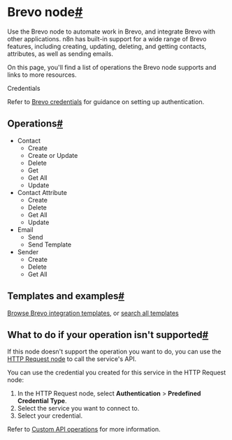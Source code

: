 [](https://github.com/n8n-io/n8n-docs/edit/main/docs/integrations/builtin/app-nodes/n8n-nodes-base.brevo.md "Edit this page")

# Brevo node[#](#brevo-node "Permanent link")

Use the Brevo node to automate work in Brevo, and integrate Brevo with other applications. n8n has built-in support for a wide range of Brevo features, including creating, updating, deleting, and getting contacts, attributes, as well as sending emails.

On this page, you'll find a list of operations the Brevo node supports and links to more resources.

Credentials

Refer to [Brevo credentials](../../credentials/brevo/) for guidance on setting up authentication.

## Operations[#](#operations "Permanent link")

*   Contact
    *   Create
    *   Create or Update
    *   Delete
    *   Get
    *   Get All
    *   Update
*   Contact Attribute
    *   Create
    *   Delete
    *   Get All
    *   Update
*   Email
    *   Send
    *   Send Template
*   Sender
    *   Create
    *   Delete
    *   Get All

## Templates and examples[#](#templates-and-examples "Permanent link")

[Browse Brevo integration templates](https://n8n.io/integrations/brevo/), or [search all templates](https://n8n.io/workflows/)

## What to do if your operation isn't supported[#](#what-to-do-if-your-operation-isnt-supported "Permanent link")

If this node doesn't support the operation you want to do, you can use the [HTTP Request node](../../core-nodes/n8n-nodes-base.httprequest/) to call the service's API.

You can use the credential you created for this service in the HTTP Request node:

1.  In the HTTP Request node, select **Authentication** > **Predefined Credential Type**.
2.  Select the service you want to connect to.
3.  Select your credential.

Refer to [Custom API operations](../../../custom-operations/) for more information.